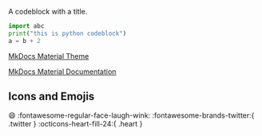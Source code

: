 A codeblock with a title.

```py title="booples.py" linenums="1" hl_lines="2 3"
import abc
print("this is python codeblock")
a = b + 2
```

[MkDocs Material Theme](https://squidfunk.github.io/mkdocs-material/)

[MkDocs Material Documentation](https://squidfunk.github.io/mkdocs-material/reference/code-blocks/)

## Icons and Emojis

:smile:
:fontawesome-regular-face-laugh-wink:
:fontawesome-brands-twitter:{ .twitter }
:octicons-heart-fill-24:{ .heart }
